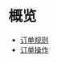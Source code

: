 # 概览

* [订单规则](charge/order/rule)
* [订单操作](charge/order/operate)










    
   
   
    
        